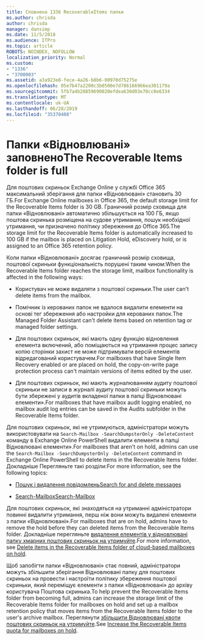 ```yaml
---
title: Сповнена 1336 RecoverableItems папки
ms.author: chrisda
author: chrisda
manager: dansimp
ms.date: 11/5/2018
ms.audience: ITPro
ms.topic: article
ROBOTS: NOINDEX, NOFOLLOW
localization_priority: Normal
ms.custom:
- "1336"
- "3700003"
ms.assetid: a3a923e8-fece-4a26-b8b6-00970d75275e
ms.openlocfilehash: 05e7b47a2200c3b0500e7d786166966ea301179a
ms.sourcegitcommit: 5fb7a4b28859690020efdea630d03e70cc0e6334
ms.translationtype: MT
ms.contentlocale: uk-UA
ms.lasthandoff: 06/28/2019
ms.locfileid: "35370408"
---
```

# <a name="the-recoverable-items-folder-is-full"></a><span data-ttu-id="10e55-102">Папки «Відновлювані» заповнено</span><span class="sxs-lookup"><span data-stu-id="10e55-102">The Recoverable Items folder is full</span></span>

<span data-ttu-id="10e55-103">Для поштових скриньок Exchange Online у службі Office 365 максимальний зберігання для папки «Відновлювані» становить 30 ГБ.</span><span class="sxs-lookup"><span data-stu-id="10e55-103">For Exchange Online mailboxes in Office 365, the default storage limit for the Recoverable Items folder is 30 GB.</span></span> <span data-ttu-id="10e55-104">Граничний розмір сховища для папки «Відновлювані» автоматично збільшується на 100 ГБ, якщо поштова скринька розміщена на судове утримання, пошук необхідної утримання, чи призначено політику збереження до Office 365.</span><span class="sxs-lookup"><span data-stu-id="10e55-104">The storage limit for the Recoverable Items folder is automatically increased to 100 GB if the mailbox is placed on Litigation Hold, eDiscovery hold, or is assigned to an Office 365 retention policy.</span></span>

<span data-ttu-id="10e55-105">Коли папки «Відновлювані» досягає граничний розмір сховища, поштової скриньки функціональність порушені таким чином:</span><span class="sxs-lookup"><span data-stu-id="10e55-105">When the Recoverable Items folder reaches the storage limit, mailbox functionality is affected in the following ways:</span></span>

- <span data-ttu-id="10e55-106">Користувач не може видаляти з поштової скриньки.</span><span class="sxs-lookup"><span data-stu-id="10e55-106">The user can't delete items from the mailbox.</span></span>

- <span data-ttu-id="10e55-107">Помічник із керованих папок не вдалося видалити елементи на основі тег збереження або настройки для керованих папок.</span><span class="sxs-lookup"><span data-stu-id="10e55-107">The Managed Folder Assistant can't delete items based on retention tag or managed folder settings.</span></span>

- <span data-ttu-id="10e55-108">Для поштових скриньок, які мають одну функцію відновлення елемента включений, або поміщаються на утримання процес запису копію сторінки захист не може підтримувати версій елементів відредагований користувачем.</span><span class="sxs-lookup"><span data-stu-id="10e55-108">For mailboxes that have Single Item Recovery enabled or are placed on hold, the copy-on-write page protection process can't maintain versions of items edited by the user.</span></span>

- <span data-ttu-id="10e55-109">Для поштових скриньок, які мають журналюванням аудиту поштової скриньки не записи в журналі аудиту поштової скриньки можуть бути збережені у аудитів вкладеної папки в папці Відновлювані елементи».</span><span class="sxs-lookup"><span data-stu-id="10e55-109">For mailboxes that have mailbox audit logging enabled, no mailbox audit log entries can be saved in the Audits subfolder in the Recoverable Items folder.</span></span>

<span data-ttu-id="10e55-110">Для поштових скриньок, які не утримуються, адміністратори можуть використовувати на `Search-Mailbox -SearchDumpsterOnly -DeleteContent` команду в Exchange Online PowerShell видалити елементи в папці Відновлювані елементи».</span><span class="sxs-lookup"><span data-stu-id="10e55-110">For mailboxes that aren't on hold, admins can use the `Search-Mailbox -SearchDumpsterOnly -DeleteContent` command in Exchange Online PowerShell to delete items in the Recoverable Items folder.</span></span> <span data-ttu-id="10e55-111">Докладніше Перегляньте такі розділи:</span><span class="sxs-lookup"><span data-stu-id="10e55-111">For more information, see the following topics:</span></span>

- [<span data-ttu-id="10e55-112">Пошук і видалення повідомлень</span><span class="sxs-lookup"><span data-stu-id="10e55-112">Search for and delete messages</span></span>](https://docs.microsoft.com/office365/securitycompliance/search-for-and-delete-messagesadmin-help)

- [<span data-ttu-id="10e55-113">Search-Mailbox</span><span class="sxs-lookup"><span data-stu-id="10e55-113">Search-Mailbox</span></span>](https://docs.microsoft.com/powershell/module/exchange/mailboxes/Search-Mailbox)

<span data-ttu-id="10e55-114">Для поштових скриньок, які знаходяться на утриманні адміністратори повинні видалити утримання, перш ніж вони можуть видалені елементи з папки «Відновлювані».</span><span class="sxs-lookup"><span data-stu-id="10e55-114">For mailboxes that are on hold, admins have to remove the hold before they can deleted items from the Recoverable Items folder.</span></span> <span data-ttu-id="10e55-115">Докладніше перегляньте [видалення елементів у відновлювані папку хмарних поштових скриньок на утримуйте](https://docs.microsoft.com/office365/securitycompliance/delete-items-in-the-recoverable-items-folder-of-mailboxes-on-hold).</span><span class="sxs-lookup"><span data-stu-id="10e55-115">For more information, see [Delete items in the Recoverable Items folder of cloud-based mailboxes on hold](https://docs.microsoft.com/office365/securitycompliance/delete-items-in-the-recoverable-items-folder-of-mailboxes-on-hold).</span></span>

<span data-ttu-id="10e55-116">Щоб запобігти папки «Відновлювані» стає повний, адміністратори можуть збільшити зберігання Відновлювані папку для поштових скриньок на провести і настроїти політику збереження поштової скриньки, який переміщує елементи з папки «Відновлювані» до архіву користувача Поштова скринька.</span><span class="sxs-lookup"><span data-stu-id="10e55-116">To help prevent the Recoverable Items folder from becoming full, admins can increase the storage limit of the Recoverable Items folder for mailboxes on hold and set up a mailbox retention policy that moves items from the Recoverable Items folder to the user's archive mailbox.</span></span> <span data-ttu-id="10e55-117">Переглянути [збільшити Відновлювані квоти поштових скриньок на утримуйте](https://docs.microsoft.com/office365/securitycompliance/increase-the-recoverable-quota-for-mailboxes-on-hold).</span><span class="sxs-lookup"><span data-stu-id="10e55-117">See [Increase the Recoverable Items quota for mailboxes on hold](https://docs.microsoft.com/office365/securitycompliance/increase-the-recoverable-quota-for-mailboxes-on-hold).</span></span>
